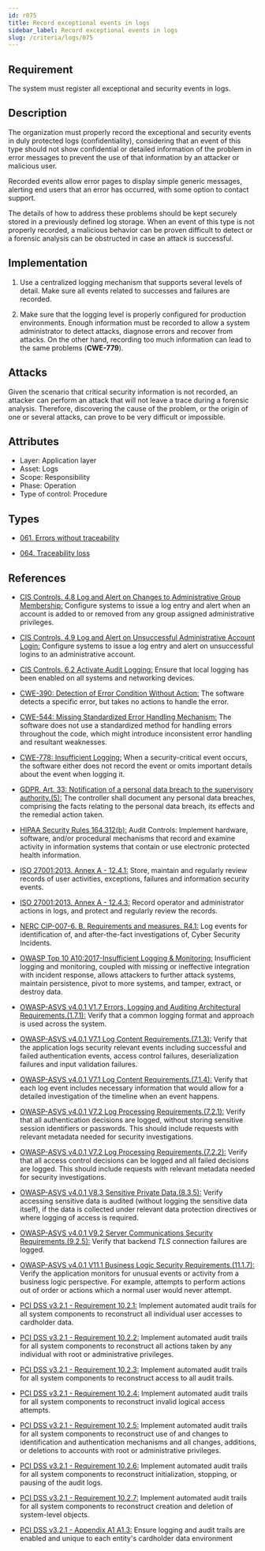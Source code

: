 ```yaml
---
id: r075
title: Record exceptional events in logs
sidebar_label: Record exceptional events in logs
slug: /criteria/logs/075
---
```


## Requirement

The system must register all exceptional and security events in logs.

## Description

The organization must properly record the exceptional and security events
in duly protected logs (confidentiality),
considering that an event of this type
should not show confidential or detailed information of the problem
in error messages to prevent the use of that information
by an attacker or malicious user.

Recorded events allow error pages to display simple generic messages,
alerting end users that an error has occurred,
with some option to contact support.

The details of how to address these problems
should be kept securely stored in a previously defined log storage.
When an event of this type is not properly recorded,
a malicious behavior can be proven difficult to detect
or a forensic analysis can be obstructed
in case an attack is successful.

## Implementation

1. Use a centralized logging mechanism
that supports several levels of detail.
Make sure all events
related to successes and failures are recorded.

2. Make sure that the logging level
is properly configured for production environments.
Enough information must be recorded
to allow a system administrator to detect attacks,
diagnose errors and recover from attacks.
On the other hand, recording too much information
can lead to the same problems (**CWE-779**).

## Attacks

Given the scenario that critical security information is not recorded,
an attacker can perform an attack
that will not leave a trace during a forensic analysis.
Therefore, discovering the cause of the problem,
or the origin of one or several attacks,
can prove to be very difficult or impossible.

## Attributes

- Layer: Application layer
- Asset: Logs
- Scope: Responsibility
- Phase: Operation
- Type of control: Procedure

## Types

- [061. Errors without traceability](https://fluidattacks.com/products/rules/findings/061/)

- [064. Traceability loss](https://fluidattacks.com/products/rules/findings/064/)

## References

- [CIS Controls. 4.8 Log and Alert on Changes to Administrative Group Membership:](https://www.cisecurity.org/controls/)
Configure systems to issue a log entry and alert when an account is added to or
removed from any group assigned administrative privileges.

- [CIS Controls. 4.9 Log and Alert on Unsuccessful Administrative Account Login:](https://www.cisecurity.org/controls/)
Configure systems to issue a log entry and alert on unsuccessful logins to an
administrative account.

- [CIS Controls. 6.2 Activate Audit Logging:](https://www.cisecurity.org/controls/)
Ensure that local logging has been enabled on all systems and networking
devices.

- [CWE-390: Detection of Error Condition Without Action:](https://cwe.mitre.org/data/definitions/390.html)
The software detects a specific error, but takes no actions to handle the
error.

- [CWE-544: Missing Standardized Error Handling Mechanism:](https://cwe.mitre.org/data/definitions/544.html)
The software does not use a standardized method for handling errors throughout
the code,
which might introduce inconsistent error handling and resultant weaknesses.

- [CWE-778: Insufficient Logging:](https://cwe.mitre.org/data/definitions/778.html)
When a security-critical event occurs,
the software either does not record the event or omits important details about
the event when logging it.

- [GDPR. Art. 33: Notification of a personal data breach to the supervisory authority.(5):](https://gdpr-info.eu/art-33-gdpr/)
The controller shall document any personal data breaches,
comprising the facts relating to the personal data breach,
its effects and the remedial action taken.

- [HIPAA Security Rules 164.312(b):](https://www.law.cornell.edu/cfr/text/45/164.312)
Audit Controls: Implement hardware, software, and/or procedural mechanisms
that record and examine activity in information systems
that contain or use electronic protected health information.

- [ISO 27001:2013. Annex A - 12.4.1:](https://www.iso.org/obp/ui/#iso:std:54534:en)
Store, maintain and regularly review records of user activities, exceptions,
failures and information security events.

- [ISO 27001:2013. Annex A - 12.4.3:](https://www.iso.org/obp/ui/#iso:std:54534:en)
Record operator and administrator actions in logs,
and protect and regularly review the records.

- [NERC CIP-007-6. B. Requirements and measures. R4.1:](https://www.nerc.com/pa/Stand/Reliability%20Standards/CIP-007-6.pdf)
Log events for identification of, and after-the-fact investigations of, Cyber
Security Incidents.

- [OWASP Top 10 A10:2017-Insufficient Logging & Monitoring:](https://owasp.org/www-project-top-ten/OWASP_Top_Ten_2017/Top_10-2017_A10-Insufficient_Logging%252526Monitoring)
Insufficient logging and monitoring,
coupled with missing or ineffective integration with incident response,
allows attackers to further attack systems, maintain persistence,
pivot to more systems, and tamper, extract, or destroy data.

- [OWASP-ASVS v4.0.1 V1.7 Errors, Logging and Auditing Architectural Requirements.(1.7.1):](https://owasp.org/www-project-application-security-verification-standard/)
Verify that a common logging format and approach is used across the system.

- [OWASP-ASVS v4.0.1 V7.1 Log Content Requirements.(7.1.3):](https://owasp.org/www-project-application-security-verification-standard/)
Verify that the application logs security relevant events including successful
and failed authentication events, access control failures, deserialization
failures and input validation failures.

- [OWASP-ASVS v4.0.1 V7.1 Log Content Requirements.(7.1.4):](https://owasp.org/www-project-application-security-verification-standard/)
Verify that each log event includes necessary information that would allow for
a detailed investigation of the timeline when an event happens.

- [OWASP-ASVS v4.0.1 V7.2 Log Processing Requirements.(7.2.1):](https://owasp.org/www-project-application-security-verification-standard/)
Verify that all authentication decisions are logged,
without storing sensitive session identifiers or passwords.
This should include requests with relevant metadata needed for security
investigations.

- [OWASP-ASVS v4.0.1 V7.2 Log Processing Requirements.(7.2.2):](https://owasp.org/www-project-application-security-verification-standard/)
Verify that all access control decisions can be logged and all failed decisions
are logged.
This should include requests with relevant metadata needed for security
investigations.

- [OWASP-ASVS v4.0.1 V8.3 Sensitive Private Data.(8.3.5):](https://owasp.org/www-project-application-security-verification-standard/)
Verify accessing sensitive data is audited
(without logging the sensitive data itself),
if the data is collected under relevant data protection directives or where
logging of access is required.

- [OWASP-ASVS v4.0.1 V9.2 Server Communications Security Requirements.(9.2.5):](https://owasp.org/www-project-application-security-verification-standard/)
Verify that backend *TLS* connection failures are logged.

- [OWASP-ASVS v4.0.1 V11.1 Business Logic Security Requirements.(11.1.7):](https://owasp.org/www-project-application-security-verification-standard/)
Verify the application monitors for unusual events or activity from a business
logic perspective.
For example, attempts to perform actions out of order or actions which a normal
user would never attempt.

- [PCI DSS v3.2.1 - Requirement 10.2.1:](https://www.pcisecuritystandards.org/documents/PCI_DSS_v3-2-1.pdf)
Implement automated audit trails for all system components to reconstruct all
individual user accesses to cardholder data.

- [PCI DSS v3.2.1 - Requirement 10.2.2:](https://www.pcisecuritystandards.org/documents/PCI_DSS_v3-2-1.pdf)
Implement automated audit trails for all system components to reconstruct all
actions taken by any individual with root or administrative privileges.

- [PCI DSS v3.2.1 - Requirement 10.2.3:](https://www.pcisecuritystandards.org/documents/PCI_DSS_v3-2-1.pdf)
Implement automated audit trails for all system components to reconstruct
access to all audit trails.

- [PCI DSS v3.2.1 - Requirement 10.2.4:](https://www.pcisecuritystandards.org/documents/PCI_DSS_v3-2-1.pdf)
Implement automated audit trails for all system components to reconstruct
invalid logical access attempts.

- [PCI DSS v3.2.1 - Requirement 10.2.5:](https://www.pcisecuritystandards.org/documents/PCI_DSS_v3-2-1.pdf)
Implement automated audit trails for all system components to reconstruct use
of and changes to identification and authentication mechanisms and all
changes, additions, or deletions to accounts with root or administrative
privileges.

- [PCI DSS v3.2.1 - Requirement 10.2.6:](https://www.pcisecuritystandards.org/documents/PCI_DSS_v3-2-1.pdf)
Implement automated audit trails for all system components to reconstruct
initialization, stopping, or pausing of the audit logs.

- [PCI DSS v3.2.1 - Requirement 10.2.7:](https://www.pcisecuritystandards.org/documents/PCI_DSS_v3-2-1.pdf)
Implement automated audit trails for all system components to reconstruct
creation and deletion of system-level objects.

- [PCI DSS v3.2.1 - Appendix A1 A1.3:](https://www.pcisecuritystandards.org/documents/PCI_DSS_v3-2-1.pdf)
Ensure logging and audit trails are enabled and unique to each entity's
cardholder data environment
